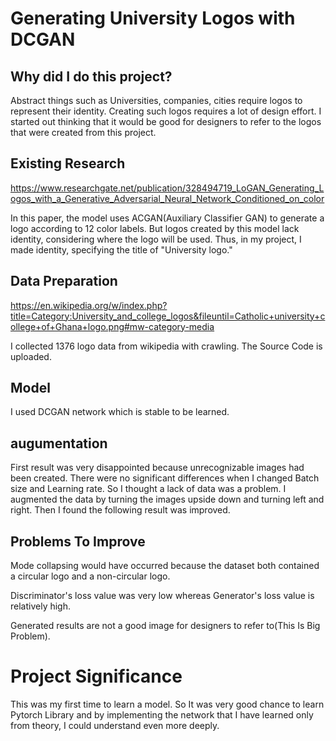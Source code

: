 # Generating University Logos with DCGAN

## Why did I do this project?
 
 Abstract things such as Universities, companies, cities require logos to represent their identity. Creating such logos requires a lot of design effort. I started out thinking that it would be good for designers to refer to the logos that were created from this project.
 
## Existing Research
 
https://www.researchgate.net/publication/328494719_LoGAN_Generating_Logos_with_a_Generative_Adversarial_Neural_Network_Conditioned_on_color
 
 In this paper, the model uses ACGAN(Auxiliary Classifier GAN) to generate a logo according to 12 color labels. But logos created by this model lack identity, considering where the logo will be used. Thus, in my project, I made identity, specifying the title of "University logo."
 
## Data Preparation

https://en.wikipedia.org/w/index.php?title=Category:University_and_college_logos&fileuntil=Catholic+university+college+of+Ghana+logo.png#mw-category-media

I collected 1376 logo data from wikipedia with crawling. The Source Code is uploaded.

## Model

I used DCGAN network which is stable to be learned.

## augumentation

First result was very disappointed because unrecognizable images had been created. There were no significant differences when I changed Batch size and Learning rate. So I thought a lack of data was a problem. I augmented the data by turning the images upside down and turning left and right. Then I found the following result was improved.

## Problems To Improve

Mode collapsing would have occurred because the dataset both contained a circular logo and a non-circular logo.

Discriminator's loss value was very low whereas Generator's loss value is relatively high.

Generated results are not a good image for designers to refer to(This Is Big Problem).

# Project Significance

This was my first time to learn a model. So It was very good chance to learn Pytorch Library and by implementing the network that I have learned only from theory, I could understand even more deeply.

